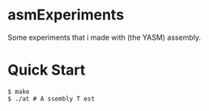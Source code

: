 # asmExperiments

Some experiments that i made with (the YASM) assembly.

# Quick Start

```console
$ make
$ ./at # A ssembly T est
```
